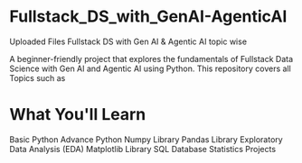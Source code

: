 # Fullstack_DS_with_GenAI-AgenticAI
Uploaded Files Fullstack DS with Gen AI &amp; Agentic AI topic wise

A beginner-friendly project that explores the fundamentals of Fullstack Data Science with Gen AI and Agentic AI using Python. This repository covers all Topics such as 

# What You'll Learn
Basic Python
Advance Python
Numpy Library 
Pandas Library
Exploratory Data Analysis (EDA)
Matplotlib Library
SQL Database
Statistics
Projects
